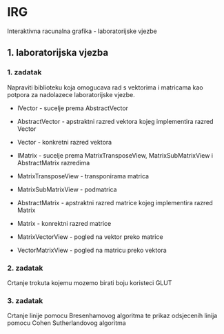 IRG
==

Interaktivna racunalna grafika - laboratorijske vjezbe

## 1. laboratorijska vjezba

### 1. zadatak

Napraviti biblioteku koja omogucava rad s vektorima i matricama kao potpora za
nadolazece laboratorijske vjezbe.
* IVector - sucelje prema AbstractVector
* AbstractVector - apstraktni razred vektora kojeg implementira razred Vector
* Vector - konkretni razred vektora

* IMatrix - sucelje prema MatrixTransposeView, MatrixSubMatrixView i
AbstractMatrix razredima
* MatrixTransposeView - transponirama matrica
* MatrixSubMatrixView - podmatrica
* AbstractMatrix - apstraktni razred matrice kojeg implementira razred Matrix
* Matrix - konrektni razred matrice

* MatrixVectorView - pogled na vektor preko matrice
* VectorMatrixView - pogled na matricu preko vektora

### 2. zadatak

Crtanje trokuta kojemu mozemo birati boju koristeci GLUT

### 3. zadatak

Crtanje linije pomocu Bresenhamovog algoritma te prikaz odsjecenih linija pomocu
Cohen Sutherlandovog algoritma
